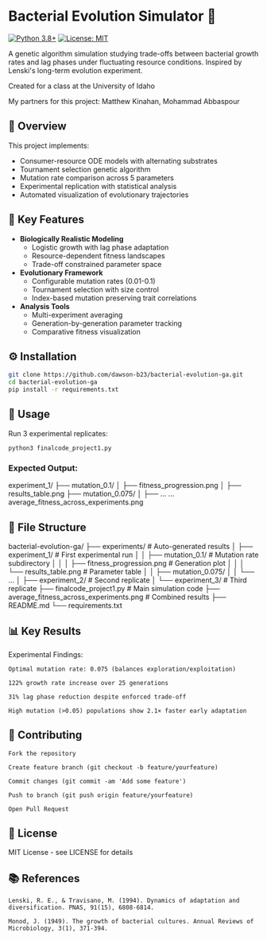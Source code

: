 # Bacterial Evolution Simulator 🔬

[![Python 3.8+](https://img.shields.io/badge/python-3.8%2B-blue.svg)](https://www.python.org/downloads/)
[![License: MIT](https://img.shields.io/badge/License-MIT-yellow.svg)](https://opensource.org/licenses/MIT)

A genetic algorithm simulation studying trade-offs between bacterial growth rates and lag phases under fluctuating resource conditions. Inspired by Lenski's long-term evolution experiment.

Created for a class at the University of Idaho

My partners for this project: Matthew Kinahan, Mohammad Abbaspour

## 📌 Overview

This project implements:
- Consumer-resource ODE models with alternating substrates
- Tournament selection genetic algorithm
- Mutation rate comparison across 5 parameters
- Experimental replication with statistical analysis
- Automated visualization of evolutionary trajectories

## 🧬 Key Features
- **Biologically Realistic Modeling**
  - Logistic growth with lag phase adaptation
  - Resource-dependent fitness landscapes
  - Trade-off constrained parameter space
- **Evolutionary Framework**
  - Configurable mutation rates (0.01-0.1)
  - Tournament selection with size control
  - Index-based mutation preserving trait correlations
- **Analysis Tools**
  - Multi-experiment averaging
  - Generation-by-generation parameter tracking
  - Comparative fitness visualization

## ⚙️ Installation

```bash
git clone https://github.com/dawson-b23/bacterial-evolution-ga.git
cd bacterial-evolution-ga
pip install -r requirements.txt
```

## 🧪 Usage

Run 3 experimental replicates:
```
python3 finalcode_project1.py
```

### Expected Output:
experiment_1/
├── mutation_0.1/
│   ├── fitness_progression.png
│   ├── results_table.png
├── mutation_0.075/
│   ├── ...
...
average_fitness_across_experiments.png

## 📂 File Structure
bacterial-evolution-ga/
├── experiments/                   # Auto-generated results
│   ├── experiment_1/              # First experimental run
│   │   ├── mutation_0.1/          # Mutation rate subdirectory
│   │   │   ├── fitness_progression.png  # Generation plot
│   │   │   └── results_table.png        # Parameter table
│   │   ├── mutation_0.075/
│   │   └── ... 
│   ├── experiment_2/              # Second replicate
│   └── experiment_3/              # Third replicate
├── finalcode_project1.py          # Main simulation code
├── average_fitness_across_experiments.png  # Combined results
├── README.md
└── requirements.txt

## 📊 Key Results

Experimental Findings:

    Optimal mutation rate: 0.075 (balances exploration/exploitation)

    122% growth rate increase over 25 generations

    31% lag phase reduction despite enforced trade-off

    High mutation (>0.05) populations show 2.1× faster early adaptation

## 🤝 Contributing
    Fork the repository

    Create feature branch (git checkout -b feature/yourfeature)

    Commit changes (git commit -am 'Add some feature')

    Push to branch (git push origin feature/yourfeature)

    Open Pull Request

## 📜 License

MIT License - see LICENSE for details

## 📚 References

    Lenski, R. E., & Travisano, M. (1994). Dynamics of adaptation and diversification. PNAS, 91(15), 6808-6814.

    Monod, J. (1949). The growth of bacterial cultures. Annual Reviews of Microbiology, 3(1), 371-394.
